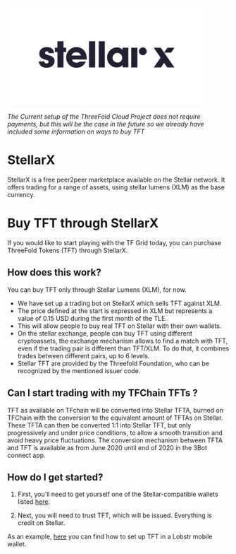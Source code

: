 <!--- original content https://github.com/threefoldfoundation/info_threefold/blob/development/src/docs/token/how_to_buy/stellarx.md --->


<img src=img/stellarx_logo.png width="450">

*The Current setup of the ThreeFold Cloud Project does not require payments, but this will be the case in the future so we already have included some information on ways to buy TFT*

# StellarX

StellarX is a free peer2peer marketplace available on the Stellar network. It offers trading for a range of assets, using stellar lumens (XLM) as the base currency. 

# Buy TFT through StellarX

If you would like to start playing with the TF Grid today, you can purchase ThreeFold Tokens (TFT) through StellarX. 

## How does this work?
You can buy TFT only through Stellar Lumens (XLM), for now.

- We have set up a trading bot on StellarX which sells TFT against XLM.
- The price defined at the start is expressed in XLM but represents a value of 0.15 USD during the first month of the TLE. 
- This will allow people to buy real TFT on Stellar with their own wallets.
- On the stellar exchange, people can buy TFT using different cryptoassets, the exchange mechanism allows to find a match with TFT, even if the trading pair is different than TFT/XLM. To do that, it combines trades between different pairs, up to 6 levels. 
- Stellar TFT are provided by the Threefold Foundation, who can be recognized by the mentioned issuer code. 

## Can I start trading with my TFChain TFTs ? 

TFT as available on TFchain will be converted into Stellar TFTA, burned on TFChain with the conversion to the equivalent amount of TFTAs on Stellar. These TFTA can then be converted 1:1 into Stellar TFT, but only progressively and under price conditions, to allow a smooth transition and avoid heavy price fluctuations. The conversion mechanism between TFTA and TFT is available as from June 2020 until end of 2020 in the 3Bot connect app. 

## How do I get started?
1. First, you'll need to get yourself one of the Stellar-compatible wallets listed [here](https://www.stellar.org/lumens/wallets).

2. Next, you will need to trust TFT, which will be issued. Everything is credit on Stellar.

As an example, [here](tftlobstr.md) you can find how to set up TFT in a Lobstr mobile wallet. 